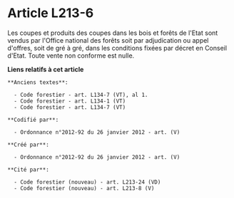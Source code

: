 # Article L213-6

Les coupes et produits des coupes dans les bois et forêts de l'Etat sont vendus par l'Office national des forêts soit par
adjudication ou appel d'offres, soit de gré à gré, dans les conditions fixées par décret en Conseil d'Etat. Toute vente non
conforme est nulle.

**Liens relatifs à cet article**

	**Anciens textes**:

	  - Code forestier - art. L134-7 (VT), al 1.
	  - Code forestier - art. L134-1 (VT)
	  - Code forestier - art. L134-7 (VT)

	**Codifié par**:

	  - Ordonnance n°2012-92 du 26 janvier 2012 - art. (V)

	**Créé par**:

	  - Ordonnance n°2012-92 du 26 janvier 2012 - art. (V)

	**Cité par**:

	  - Code forestier (nouveau) - art. L213-24 (VD)
	  - Code forestier (nouveau) - art. L213-8 (V)
